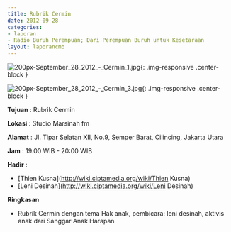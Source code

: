 ```yaml
---
title: Rubrik Cermin 
date: 2012-09-28
categories:
- laporan
- Radio Buruh Perempuan; Dari Perempuan Buruh untuk Kesetaraan
layout: laporancmb
---
```



![200px-September_28_2012_-_Cermin_1.jpg](/uploads/200px-September_28_2012_-_Cermin_1.jpg){: .img-responsive .center-block }

![200px-September_28_2012_-_Cermin_3.jpg](/uploads/200px-September_28_2012_-_Cermin_3.jpg){: .img-responsive .center-block }


**Tujuan** : Rubrik Cermin 

**Lokasi** : Studio Marsinah fm 

**Alamat** : Jl. Tipar Selatan XII, No.9, Semper Barat, Cilincing, Jakarta Utara 

**Jam** : 19.00 WIB - 20:00 WIB 

**Hadir** :
* [Thien Kusna](http://wiki.ciptamedia.org/wiki/Thien Kusna)
* [Leni Desinah](http://wiki.ciptamedia.org/wiki/Leni Desinah)

**Ringkasan**  
* Rubrik Cermin dengan tema Hak anak, pembicara: leni desinah, aktivis anak dari Sanggar Anak Harapan
